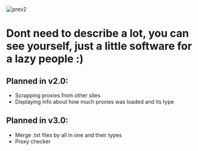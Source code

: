 ![prev2](https://github.com/iBenji/Public-Proxy-Scraper/assets/6734985/d9267d02-2554-42ea-8d53-e1e65907d053)

# Dont need to describe a lot, you can see yourself, just a little software for a lazy people :)

## Planned in v2.0:
- Scrapping proxies from other sites
- Displaying info about how much proxies was loaded and its type


## Planned in v3.0:
- Merge .txt files by all in one and their types
- Proxy checker
